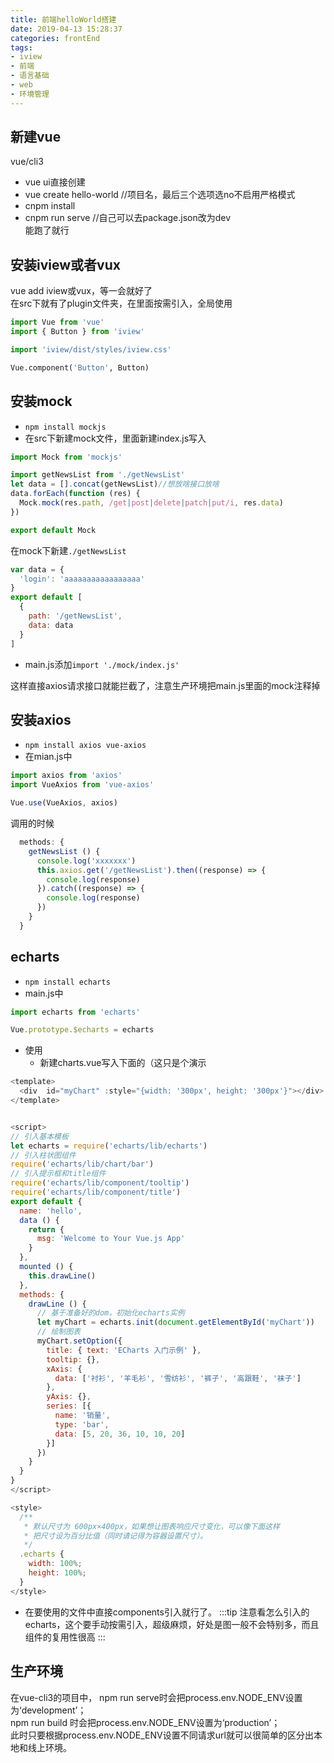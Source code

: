 ```yaml
---
title: 前端helloWorld搭建
date: 2019-04-13 15:28:37
categories: frontEnd
tags:
- iview
- 前端
- 语言基础
- web
- 环境管理
---
```


## 新建vue
vue/cli3  
- vue ui直接创建
- vue create hello-world  //项目名，最后三个选项选no不启用严格模式<br/>
- cnpm install<br/>
- cnpm run serve //自己可以去package.json改为dev<br/>
能跑了就行
## 安装iview或者vux
vue add iview或vux，等一会就好了  
在src下就有了plugin文件夹，在里面按需引入，全局使用  
```py
import Vue from 'vue'
import { Button } from 'iview'

import 'iview/dist/styles/iview.css'

Vue.component('Button', Button)

```
## 安装mock
- `npm install mockjs`
- 在src下新建mock文件，里面新建index.js写入

```js
import Mock from 'mockjs'

import getNewsList from './getNewsList'
let data = [].concat(getNewsList)//想放啥接口放啥
data.forEach(function (res) {
  Mock.mock(res.path, /get|post|delete|patch|put/i, res.data)
})

export default Mock
```

在mock下新建`./getNewsList`

```js
var data = {
  'login': 'aaaaaaaaaaaaaaaaa'
}
export default [
  {
    path: '/getNewsList',
    data: data
  }
]
```

- main.js添加`import './mock/index.js'`  

这样直接axios请求接口就能拦截了，注意生产环境把main.js里面的mock注释掉
## 安装axios
- `npm install axios vue-axios`
- 在mian.js中

```js
import axios from 'axios'
import VueAxios from 'vue-axios'

Vue.use(VueAxios, axios)
```
调用的时候
```js
  methods: {
    getNewsList () {
      console.log('xxxxxxx')
      this.axios.get('/getNewsList').then((response) => {
        console.log(response)
      }).catch((response) => {
        console.log(response)
      })
    }
  }
```
## echarts

- `npm install echarts`
- main.js中

```js
import echarts from 'echarts'

Vue.prototype.$echarts = echarts

```
- 使用
    - 新建charts.vue写入下面的（这只是个演示
```js
<template>
  <div  id="myChart" :style="{width: '300px', height: '300px'}"></div>
</template>


<script>
// 引入基本模板
let echarts = require('echarts/lib/echarts')
// 引入柱状图组件
require('echarts/lib/chart/bar')
// 引入提示框和title组件
require('echarts/lib/component/tooltip')
require('echarts/lib/component/title')
export default {
  name: 'hello',
  data () {
    return {
      msg: 'Welcome to Your Vue.js App'
    }
  },
  mounted () {
    this.drawLine()
  },
  methods: {
    drawLine () {
      // 基于准备好的dom，初始化echarts实例
      let myChart = echarts.init(document.getElementById('myChart'))
      // 绘制图表
      myChart.setOption({
        title: { text: 'ECharts 入门示例' },
        tooltip: {},
        xAxis: {
          data: ['衬衫', '羊毛衫', '雪纺衫', '裤子', '高跟鞋', '袜子']
        },
        yAxis: {},
        series: [{
          name: '销量',
          type: 'bar',
          data: [5, 20, 36, 10, 10, 20]
        }]
      })
    }
  }
}
</script>

<style>
  /**
   * 默认尺寸为 600px×400px，如果想让图表响应尺寸变化，可以像下面这样
   * 把尺寸设为百分比值（同时请记得为容器设置尺寸）。
   */
  .echarts {
    width: 100%;
    height: 100%;
  }
</style>

```
- 在要使用的文件中直接components引入就行了。
:::tip
注意看怎么引入的echarts，这个要手动按需引入，超级麻烦，好处是图一般不会特别多，而且组件的复用性很高
:::
## 生产环境
在vue-cli3的项目中，
npm run serve时会把process.env.NODE_ENV设置为‘development’；  
npm run build 时会把process.env.NODE_ENV设置为‘production’；  
此时只要根据process.env.NODE_ENV设置不同请求url就可以很简单的区分出本地和线上环境。  